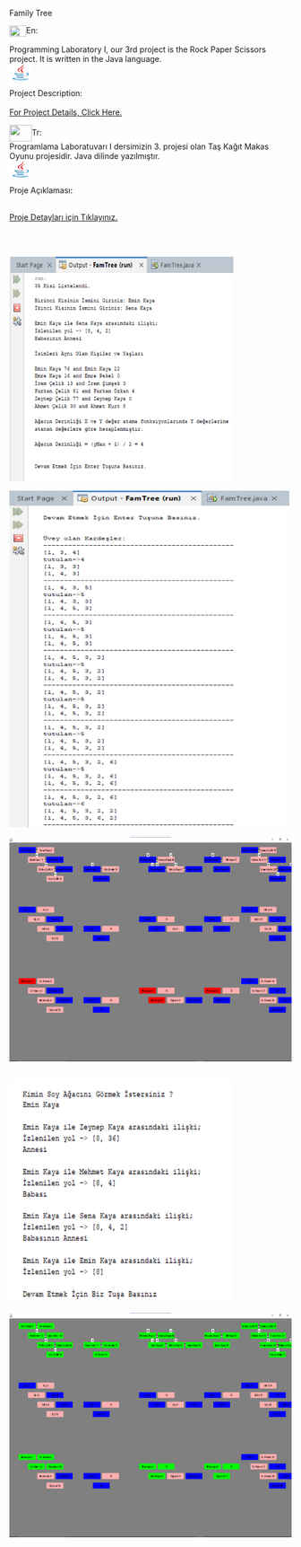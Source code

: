 Family Tree<br>

<img align="center" src="https://www.svgrepo.com/show/365950/usa.svg"  height="20" width="30" />En:</a><br>

Programming Laboratory I, our 3rd project is the Rock Paper Scissors project.
It is written in the Java language.<br>
<img align="center" src="https://raw.githubusercontent.com/devicons/devicon/master/icons/java/java-original.svg"  height="30" width="40" /></a><br>

Project Description:<br>
<br>
[For Project Details, Click Here.](https://github.com/betulbodurrr/FamilyTree/blob/main/Project_3.pdf)



<img align="center" src="https://www.svgrepo.com/show/237418/turkey.svg"  height="30" width="40" />Tr:</a><br>
Programlama Laboratuvarı I dersimizin 3. projesi olan Taş Kağıt Makas Oyunu projesidir.
Java dilinde yazılmıştır.<br>
<img align="center" src="https://raw.githubusercontent.com/devicons/devicon/master/icons/java/java-original.svg"  height="30" width="40" /></a><br>

Proje Açıklaması:<br>
<br>

[Proje Detayları için Tıklayınız.](https://github.com/betulbodurrr/FamilyTree/blob/main/Project_3.pdf)


<br><br>

<img align="center" src="https://github.com/betulbodurrr/FamilyTree/blob/main/resim_2024-01-30_230747696.png"  height="400" width="400" /></a><br><br>
<img align="center" src="https://github.com/betulbodurrr/FamilyTree/blob/main/resim_2024-01-30_230839074.png"  height="600" width="500" /></a><br><br>
<img align="center" src="https://github.com/betulbodurrr/FamilyTree/blob/main/resim_2024-01-30_231232813.png"  height="400" width="800" /></a><br><br>

<img align="center" src="https://github.com/betulbodurrr/FamilyTree/blob/main/resim_2024-01-30_231310054.png"  height="400" width="400" /></a><br><br>
<img align="center" src="https://github.com/betulbodurrr/FamilyTree/blob/main/resim_2024-01-30_231330309.png"  height="400" width="800" /></a><br><br>

